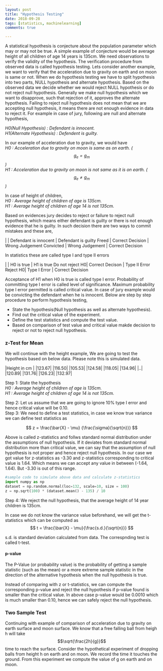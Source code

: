 ```yaml
---
layout: post
title: "Hypothesis Testing"
date: 2018-09-28
tags: [statistics, machinelearning]
comments: true

---
```


A statistical hypothesis is conjecture about the population parameter which may or may not be true. A simple example of conjecture would be average height of all children of age 14 years is 135cm. We need observations to verify the validity of the hypothesis. The verification procedure from observed data is called hypothesis testing. Lets consider another example, we want to verify that the acceleration due to gravity on earth and on moon is same or not. When we do hypothesis testing we have to split hypothesis into two parts, NULL hypothesis and alternate hypothesis. Based on the observed data we decide whether we would reject NULL hypothesis or do not reject null hypothesis. Generally we make null hypothesis which we want to disapprove, such that rejection of it, approves the alternate hypothesis. Failing to reject null hypothesis does not mean that we are accepting null hypothesis, it means there are not enough evidence in data to reject it. For example in case of jury, following are null and alternate hypothesis,

*H0(Null Hypothesis) : Defendant is innocent.*  
*H1(Alternate Hypothesis) : Defendent is guilty.*

In our example of acceleration due to gravity, we would have  
*H0 : Acceleration due to gravity on moon is same as on earth. ($$ g_e = g_m $$)*  
*H1 : Acceleration due to gravity on moon is not same as it is on earth. ($$ g_e \neq g_m $$)*

In case of height of children,  
*H0 : Average height of children of age is 135cm.*  
*H1 : Average height of children of age 14 is not 135cm.*

Based on evidences jury decides to reject or failure to reject null hypothesis, which means either defendant is guilty or there is not enough evidence that he is guilty. In such decision there are two ways to commit mistakes and these are,

| | Defendant is innocent | Defendant is guilty
Freed | Correct Decision | Wrong Judgement
Convicted | Wrong Judgement | Correct Decision

In statistics these are called type I and type II errors

| | H0 is true | H1 is true
Do not reject H0| Correct Decison | Type II Error
Reject H0| Type I Error | Correct Decision

Acceptance of H1 when H0 is true is called type I error. Probability of committing type I error is called level of significance. Maximum probability type I error permitted is called critical value. In case of jury example would be convicting the defendant when he is innocent.
Below are step by step procedure to perform hypothesis testing,
* State the hypothesis(Null hypothesis as well as alternate hypothesis).
* Find out the critical value of the experiment.
* Define the test statistics and compute the test value.
* Based on comparison of test value and critical value makde decision to reject or not to reject null hypothesis.


### z-Test for Mean

We will continue with the height example, We are going to test the hypothesis based on below data. Please note this is simulated data.

|Height in cm |
|123.67|
|116.50|
|105.53|
|124.58|
|118.05|
|134.96|
|..|
|120.89|
|131.76|
|126.23|
|132.97|

Step 1: State the hypothesis  
*H0 : Average height of children of age is 135cm.*  
*H1 : Average height of children of age 14 is not 135cm.*

Step 2: Let us assume that we are going to ignore 10% type I error and hence critical value will be 0.10.  
Step 3: We need to define a test statistics, in case we know true variance we can define test statistics as

$$ z = \frac{\bar{X} - \mu} {\frac{\sigma}{\sqrt{n}}} $$

Above is called z-statistics and follws standard normal distribution under the assumptions of null hypothesis. If it deviates from standard normal distribution more than critical value, we can say that the assumption of null hypothesis is not proper and hence reject null hypothesis. In our case we got value for z-statistics as -3.30 and z-statistics corresponding to critical value is 1.64. Which means we can accept any value in between (-1.64, 1.64). But -3.30 is out of this range.

```python
#sample code to simulate above data and calculate z-statistics
import numpy as np
dataset = np.random.normal(loc=132, scale=10, size = 100)
z = np.sqrt(100) * (dataset.mean() - 135) / 10 
```

Step 4: We reject the null hypothesis, that the average height of 14 year children is 135cm.

In case we do not know the variance value beforehand, we will get the t-statistics which can be computed as 
$$ t = \frac{\bar{X} - \mu}{\frac{s.d.}{\sqrt{n}}} $$ 

s.d. is standard deviation calculated from data. The correspnding test is called t-test.

#### p-value
The P-Value (or probability value) is the probability of getting a sample statistic (such as the mean) or a more extreme sample statistic in the direction of the alternative hypothesis when the null hypothesis is true.

Instead of comparing with z or t-statistics, we can compute the corresponding p-value and reject the null hypothesis if p-value found is smaller than the critical value. In above case p-value would be 0.0010 which is much smaller than 0.10, hence we can safely reject the null hypothesis.

### Two Sample Test

Continuing with example of comparison of acceleration due to gravity on earth surface and moon surface. We know that a free falling ball from heigh h will take $$\sqrt{\frac{2h}{g}}$$ time to reach the surface. Consider the hypothetical experiment of dropping balls from height h on earth and on moon. We record the time it touches the ground. From this experiment we compute the value of g on earth and on moon. 

